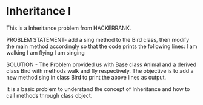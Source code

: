 # Inheritance I 
This is a Inheritance problem from HACKERRANK.

PROBLEM STATEMENT- add a sing method to the Bird class, then modify the main method accordingly so that the code prints the following lines:
    I am walking
    I am flying
    I am singing

SOLUTION - The Problem provided us with Base class Animal and a derived class Bird with methods walk and fly respectively. The objective is to add a new method sing in class Bird to print the above lines as output.

It is a basic problem to understand the concept of Inheritance and how to call methods through class object.